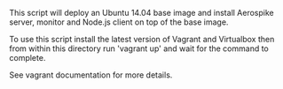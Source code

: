 This script will deploy an Ubuntu 14.04 base image and install Aerospike server, monitor and Node.js client on top of the base image.

To use this script install the latest version of Vagrant and Virtualbox then from within this directory run 'vagrant up' and wait for the command to complete.

See vagrant documentation for more details.
